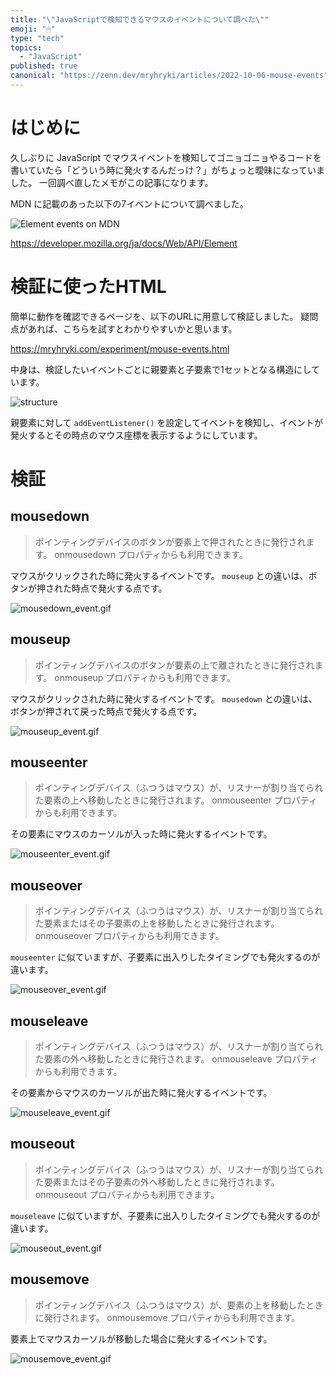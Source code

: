 ```yaml
---
title: "\"JavaScriptで検知できるマウスのイベントについて調べた\""
emoji: "🖱"
type: "tech"
topics:
  - "JavaScript"
published: true
canonical: "https://zenn.dev/mryhryki/articles/2022-10-06-mouse-events"
---
```


# はじめに

久しぶりに JavaScript でマウスイベントを検知してゴニョゴニョやるコードを書いていたら「どういう時に発火するんだっけ？」がちょっと曖昧になっていました。
一回調べ直したメモがこの記事になります。

MDN に記載のあった以下の7イベントについて調べました。

![Element events on MDN](https://mryhryki.com/file/UT8nQgo1R1rcMZjQQqHDc_UJtfYDvUN_n7L6_4grA97J6od4.jpeg)

https://developer.mozilla.org/ja/docs/Web/API/Element

# 検証に使ったHTML

簡単に動作を確認できるページを、以下のURLに用意して検証しました。
疑問点があれば、こちらを試すとわかりやすいかと思います。

https://mryhryki.com/experiment/mouse-events.html

中身は、検証したいイベントごとに親要素と子要素で1セットとなる構造にしています。

![structure](https://mryhryki.com/file/UT8Ua-wzTRizEayMO2f62r2TecfSgP9b6kzV47hN4OdZ1yq8.jpeg)

親要素に対して `addEventListener()` を設定してイベントを検知し、イベントが発火するとその時点のマウス座標を表示するようにしています。

# 検証

## mousedown

> ポインティングデバイスのボタンが要素上で押されたときに発行されます。 onmousedown プロパティからも利用できます。

マウスがクリックされた時に発火するイベントです。
`mouseup` との違いは、ボタンが押された時点で発火する点です。

![mousedown_event.gif](https://mryhryki.com/file/UT8W2w1Benv9_i5N2fsnpl4SJmFpR9FfSvGX8FRCPAdO6Rsc.gif)

## mouseup

> ポインティングデバイスのボタンが要素の上で離されたときに発行されます。 onmouseup プロパティからも利用できます。

マウスがクリックされた時に発火するイベントです。
`mousedown` との違いは、ボタンが押されて戻った時点で発火する点です。

![mouseup_event.gif](https://mryhryki.com/file/UT8W2zncguXlppLVHKLMen5TgdqlNyDbiDZf_bAMMuSOAkDg.gif)

## mouseenter

> ポインティングデバイス（ふつうはマウス）が、リスナーが割り当てられた要素の上へ移動したときに発行されます。 onmouseenter プロパティからも利用できます。

その要素にマウスのカーソルが入った時に発火するイベントです。

![mouseenter_event.gif](https://mryhryki.com/file/UT8W2Nmq0k_X6cCH86JKEeNrGBfkABBrtyoS5fG_jxYQs5mY.gif)

## mouseover

> ポインティングデバイス（ふつうはマウス）が、リスナーが割り当てられた要素またはその子要素の上を移動したときに発行されます。 onmouseover プロパティからも利用できます。

`mouseenter` に似ていますが、子要素に出入りしたタイミングでも発火するのが違います。

![mouseover_event.gif](https://mryhryki.com/file/UT8W2AsHIcRAZ2wMXLKzDSR4YxFTMLGhcfwAZADBTfot53MI.gif)

## mouseleave

> ポインティングデバイス（ふつうはマウス）が、リスナーが割り当てられた要素の外へ移動したときに発行されます。 onmouseleave プロパティからも利用できます。

その要素からマウスのカーソルが出た時に発火するイベントです。

![mouseleave_event.gif](https://mryhryki.com/file/UT8W25s_LKPazsftsdEKtfUgqMyn-6rImbnMKSqZXgxWtvI8.gif)

## mouseout

> ポインティングデバイス（ふつうはマウス）が、リスナーが割り当てられた要素またはその子要素の外へ移動したときに発行されます。 onmouseout プロパティからも利用できます。

`mouseleave` に似ていますが、子要素に出入りしたタイミングでも発火するのが違います。

![mouseout_event.gif](https://mryhryki.com/file/UT8W2gQgWYNapdF1bANOO3neMBrUOn8hhcgbfiMJPM5WmfDw.gif)

## mousemove

> ポインティングデバイス（ふつうはマウス）が、要素の上を移動したときに発行されます。 onmousemove プロパティからも利用できます。

要素上でマウスカーソルが移動した場合に発火するイベントです。

![mousemove_event.gif](https://mryhryki.com/file/UT8W2YcIwavTkAHJmndmPRgp3Sgeew2igLPA8X4BlAgHcWCI.gif)

